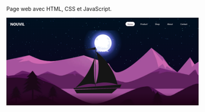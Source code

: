Page web avec HTML, CSS et JavaScript.

![image alt](https://github.com/JihenDhieb/Page-Web-avec-Scroll-Fluide/blob/main/n.png)
